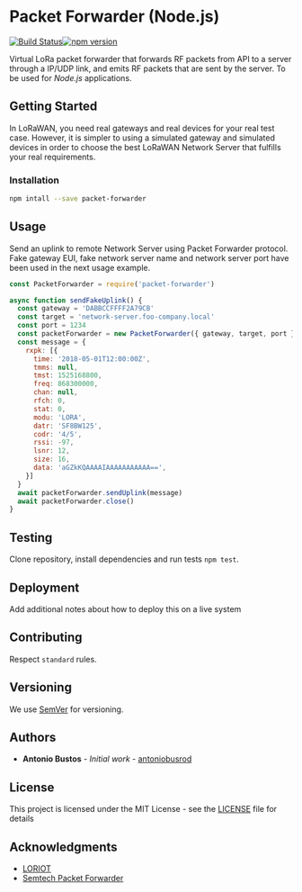 # Packet Forwarder (Node.js)

[![Build Status](https://travis-ci.org/antoniobusrod/packet-forwarder.svg?branch=master)](https://travis-ci.org/antoniobusrod/packet-forwarder)[![npm version](https://badge.fury.io/js/packet-forwarder.svg)](https://badge.fury.io/js/packet-forwarder)

Virtual LoRa packet forwarder that forwards RF packets from API to a server through a IP/UDP link, and emits RF packets that are sent by the server. To be used for _Node.js_ applications.

## Getting Started

In LoRaWAN, you need real gateways and real devices for your real test case.
However, it is simpler to using a simulated gateway and simulated devices in order to choose the best LoRaWAN Network Server that fulfills your real requirements.


### Installation

```sh
npm intall --save packet-forwarder
```


## Usage

Send an uplink to remote Network Server using Packet Forwarder protocol. Fake gateway EUI, fake network server name and network server port have been used in the next usage example.

```javascript
const PacketForwarder = require('packet-forwarder')

async function sendFakeUplink() {
  const gateway = 'DABBCCFFFF2A79CB'
  const target = 'network-server.foo-company.local'
  const port = 1234
  const packetForwarder = new PacketForwarder({ gateway, target, port })
  const message = {
    rxpk: [{
      time: '2018-05-01T12:00:00Z',
      tmms: null,
      tmst: 1525168800,
      freq: 868300000,
      chan: null,
      rfch: 0,
      stat: 0,
      modu: 'LORA',
      datr: 'SF8BW125',
      codr: '4/5',
      rssi: -97,
      lsnr: 12,
      size: 16,
      data: 'aGZkKQAAAAIAAAAAAAAAAA==',
    }]
  }
  await packetForwarder.sendUplink(message)
  await packetForwarder.close()
}

```

## Testing

Clone repository, install dependencies and run tests `npm test`.


## Deployment

Add additional notes about how to deploy this on a live system


## Contributing

Respect `standard` rules.


## Versioning

We use [SemVer](http://semver.org/) for versioning.

## Authors

* **Antonio Bustos** - *Initial work* - [antoniobusrod](https://github.com/antoniobusrod)


## License

This project is licensed under the MIT License - see the [LICENSE](LICENSE) file for details


## Acknowledgments

* [LORIOT](https://loriot.io)
* [Semtech Packet Forwarder](https://github.com/Lora-net/packet_forwarder)
